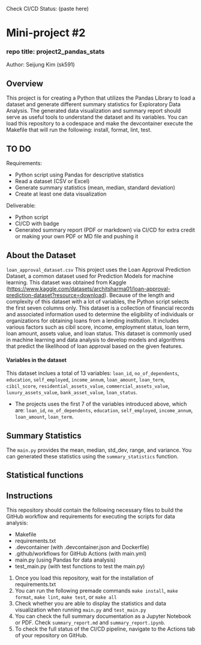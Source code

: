 Check CI/CD Status:
(paste here)

# Mini-project #2
### repo title: project2_pandas_stats

Author: Seijung Kim (sk591)

## Overview
This project is for creating a Python that utilizes the Pandas Library to load a dataset and generate different summary statistics for Exploratory Data Analysis. The generated data visualization and summary report should serve as useful tools to understand the dataset and its variables. You can load this repository to a codespace and make the devcontainer execute the Makefile that will run the following: install, format, lint, test.

## TO DO
Requirements:

* Python script using Pandas for descriptive statistics
* Read a dataset (CSV or Excel)
* Generate summary statistics (mean, median, standard deviation)
* Create at least one data visualization

Deliverable:

* Python script 
* CI/CD with badge
* Generated summary report (PDF or markdown) via CI/CD for extra credit or making your own PDF or MD file and pushing it 

## About the Dataset
`loan_approval_dataset.csv`
This project uses the Loan Approval Prediction Dataset, a common dataset used for Prediction Models for machine learning. This dataset was obtained from Kaggle (https://www.kaggle.com/datasets/architsharma01/loan-approval-prediction-dataset?resource=download). Because of the length and complexity of this dataset with a lot of variables, the Python script selects the first seven columns only. This dataset is a collection of financial records and associated information used to determine the eligibility of individuals or organizations for obtaining loans from a lending institution. It includes various factors such as cibil score, income, employment status, loan term, loan amount, assets value, and loan status. This dataset is commonly used in machine learning and data analysis to develop models and algorithms that predict the likelihood of loan approval based on the given features.

#### Variables in the dataset
This dataset inclues a total of 13 variables: `loan_id`, `no_of_dependents`, `education`, `self_employed`, `income_annum`, `loan_amount`, `loan_term`, `cibil_score`, `residential_assets_value`, `commercial_assets_value`, `luxury_assets_value`, `bank_asset_value`, `loan_status`. 
* The projects uses the first 7 of the variables introduced above, which are: `loan_id`, `no_of_dependents`, `education`, `self_employed`, `income_annum`, `loan_amount`, `loan_term`.

## Summary Statistics
The `main.py` provides the mean, median, std_dev, range, and variance. You can generated these statistics using the `summary_statistics` function.

## Statistical functions

## Instructions
This repository should contain the following necessary files to build the GitHub workflow and requirements for executing the scripts for data analysis:

* Makefile
* requirements.txt
* .devcontainer (with .devcontainer.json and Dockerfile)
* .github/workflows for GitHub Actions (with main.yml)
* main.py (using Pandas for data analysis)
* test_main.py (with test functions to test the main.py)

1. Once you load this repository, wait for the installation of requirements.txt
2. You can run the following premade commands `make install`, `make format`, `make lint`, `make test`, or `make all`
3. Check whether you are able to display the statistics and data visualization when running `main.py` and `test_main.py`
4. You can check the full summary documentation as a Jupyter Notebook or PDF. Check `summary_report.md` and `summary_report.ipynb`.
5. To check the full status of the CI/CD pipeline, navigate to the Actions tab of your repository on GitHub.